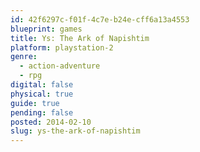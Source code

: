 ```yaml
---
id: 42f6297c-f01f-4c7e-b24e-cff6a13a4553
blueprint: games
title: Ys: The Ark of Napishtim
platform: playstation-2
genre:
  - action-adventure
  - rpg
digital: false
physical: true
guide: true
pending: false
posted: 2014-02-10
slug: ys-the-ark-of-napishtim
---
```


